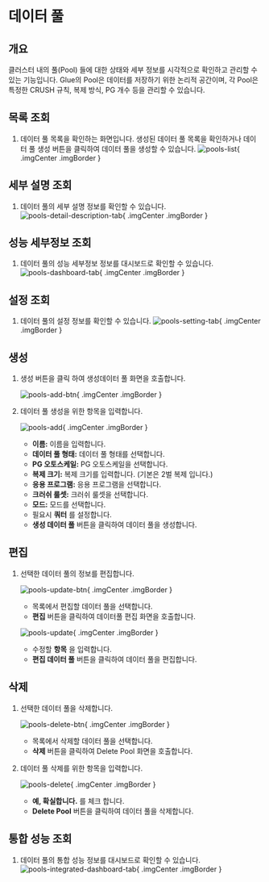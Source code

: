 # 데이터 풀

## 개요
클러스터 내의 풀(Pool) 들에 대한 상태와 세부 정보를 시각적으로 확인하고 관리할 수 있는 기능입니다. Glue의 Pool은 데이터를 저장하기 위한 논리적 공간이며, 각 Pool은 특정한 CRUSH 규칙, 복제 방식, PG 개수 등을 관리할 수 있습니다.

## 목록 조회

1. 데이터 풀 목록을 확인하는 화면입니다.
    생성된 데이터 풀 목록을 확인하거나 데이터 풀 생성 버튼을 클릭하여 데이터 풀을 생성할 수 있습니다.
    ![pools-list](../../assets/images/admin-guide/glue/pools/pools-list.png){ .imgCenter .imgBorder }

## 세부 설명 조회

1. 데이터 풀의 세부 설명 정보를 확인할 수 있습니다.
    ![pools-detail-description-tab](../../assets/images/admin-guide/glue/pools/pools-detail-description-tab.png){ .imgCenter .imgBorder }

## 성능 세부정보 조회

1. 데이터 풀의 성능 세부정보 정보를 대시보드로 확인할 수 있습니다.
    ![pools-dashboard-tab](../../assets/images/admin-guide/glue/pools/pools-detail-dashboard-tab.png){ .imgCenter .imgBorder }

## 설정 조회

1. 데이터 풀의 설정 정보를 확인할 수 있습니다.
    ![pools-setting-tab](../../assets/images/admin-guide/glue/pools/pools-setting-tab.png){ .imgCenter .imgBorder }

## 생성

1. 생성 버튼을 클릭 하여 생성데이터 풀 화면을 호출합니다.

    ![pools-add-btn](../../assets/images/admin-guide/glue/pools/pools-add-btn.png){ .imgCenter .imgBorder }

2. 데이터 풀 생성을 위한 항목을 입력합니다.

    ![pools-add](../../assets/images/admin-guide/glue/pools/pools-add.png){ .imgCenter .imgBorder }

    * **이름:** 이름을 입력합니다.
    * **데이터 풀 형태:** 데이터 풀 형태를 선택합니다.
    * **PG 오토스케일:** PG 오토스케일을 선택합니다.
    * **복제 크기:** 복제 크기를 입력합니다. (기본은 2벌 복제 입니다.)
    * **응용 프로그램:** 응용 프로그램을 선택합니다.
    * **크러쉬 룰셋:** 크러쉬 룰셋을 선택합니다.
    * **모드:** 모드를 선택합니다.
    * 필요시 **쿼터** 를 설정합니다.
    * **생성 데이터 풀** 버튼을 클릭하여 데이터 풀을 생성합니다.

## 편집

1. 선택한 데이터 풀의 정보를 편집합니다.

    ![pools-update-btn](../../assets/images/admin-guide/glue/pools/pools-update-btn.png){ .imgCenter .imgBorder }

    * 목록에서 편집할 데이터 풀을 선택합니다.
    * **편집** 버튼을 클릭하여 데이터풀 편집 화면을 호출합니다.

    ![pools-update](../../assets/images/admin-guide/glue/pools/pools-update.png){ .imgCenter .imgBorder }

    * 수정할 **항목** 을 입력합니다.
    * **편집 데이터 풀** 버튼을 클릭하여 데이터 풀을 편집합니다.

## 삭제

1. 선택한 데이터 풀을 삭제합니다.

    ![pools-delete-btn](../../assets/images/admin-guide/glue/pools/pools-delete-btn.png){ .imgCenter .imgBorder }

    * 목록에서 삭제할 데이터 풀을 선택합니다.
    * **삭제** 버튼을 클릭하여 Delete Pool 화면을 호출합니다.

2. 데이터 풀 삭제를 위한 항목을 입력합니다.

    ![pools-delete](../../assets/images/admin-guide/glue/pools/pools-delete.png){ .imgCenter .imgBorder }

    * **예, 확실합니다.** 를 체크 합니다.
    * **Delete Pool** 버튼을 클릭하여 데이터 풀을 삭제합니다.

## 통합 성능 조회

1. 데이터 풀의 통합 성능 정보를 대시보드로 확인할 수 있습니다.
    ![pools-integrated-dashboard-tab](../../assets/images/admin-guide/glue/pools/pools-integrated-dashboard-tab.png){ .imgCenter .imgBorder }


